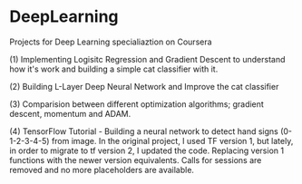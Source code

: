 # DeepLearning

Projects for Deep Learning specialiaztion on Coursera

(1) Implementing Logisitc Regression and Gradient Descent to understand how it's work and building a simple cat classifier with it.

(2) Building L-Layer Deep Neural Network and Improve the cat classifier

(3) Comparision between different optimization algorithms; gradient descent, momentum and ADAM.

(4) TensorFlow Tutorial - Building a neural network to detect hand signs (0-1-2-3-4-5) from image. In the original project, I used TF version 1, but lately, in order to migrate to tf version 2, I updated the code.
Replacing version 1 functions with the newer version equivalents. Calls for sessions are removed and no more placeholders are available.
